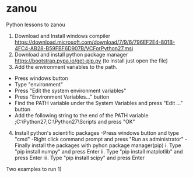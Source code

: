 # zanou
Python lessons to zanou

1.  Download and Install windows compiler
https://download.microsoft.com/download/7/9/6/796EF2E4-801B-4FC4-AB28-B59FBF6D907B/VCForPython27.msi
2.  Download and install python package manager
https://bootstrap.pypa.io/get-pip.py  (to install just open the file)
3.  Add the environment variables to the path. 
 * Press windows button
 * Type "environment"
 * Press "Edit the system environment variables"
 * Press "Environment Variables..." button
 * Find the PATH variable under the System Variables and press "Edit ..." button
 * Add the following string to the end of the PATH variable  ;C:\Python27;C:\Python27\Scripts and press "OK"
4.  Install python's scientific packages
  -Press windows button and type "cmd"
  -Right click command prompt and press "Run as administrator"
  -Finally install the packages with pyhon package manager(pip)
		i.   Type "pip install numpy" and press Enter
		ii.  Type "pip install matplotlib" and press Enter
		iii. Type "pip install scipy" and press Enter
		
Two examples to run
1)
